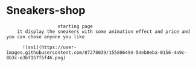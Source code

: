 # Sneakers-shop
   
   
                       starting page 
        it display the sneakers with some animation effect and price and you can chose anyone you like 
        
          ![ss1](https://user-images.githubusercontent.com/87278039/155886494-54eb0eba-0156-4a9c-8b3c-e3bf157f5f46.png)

